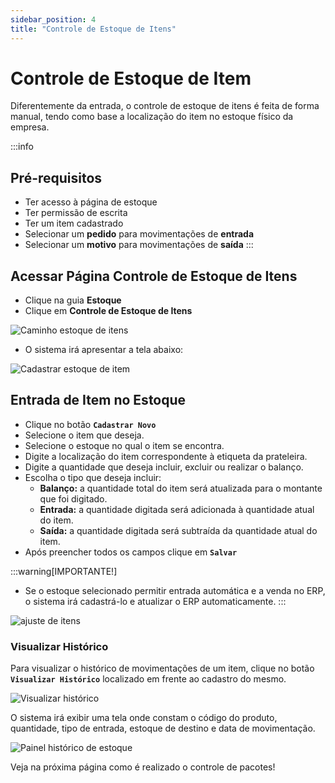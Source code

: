 ```yaml
---
sidebar_position: 4
title: "Controle de Estoque de Itens"
---
```


# Controle de Estoque de Item

Diferentemente da entrada, o controle de estoque de itens é feita de forma manual, tendo como base a localização do item no estoque físico da empresa.

:::info

## Pré-requisitos

- Ter acesso à página de estoque
- Ter permissão de escrita
- Ter um item cadastrado
- Selecionar um **pedido** para movimentações de **entrada**
- Selecionar um **motivo** para movimentações de **saída**
  :::

## Acessar Página Controle de Estoque de Itens

- Clique na guia **Estoque**
- Clique em **Controle de Estoque de Itens**

![Caminho estoque de itens](/img/images/aba_estoque_item.png)

- O sistema irá apresentar a tela abaixo:

![Cadastrar estoque de item](/img/images/cadastrar_estoque_item.png)

## Entrada de Item no Estoque

- Clique no botão **`Cadastrar Novo`**
- Selecione o item que deseja.
- Selecione o estoque no qual o item se encontra.
- Digite a localização do item correspondente à etiqueta da prateleira.
- Digite a quantidade que deseja incluir, excluir ou realizar o balanço.
- Escolha o tipo que deseja incluir:
  - **Balanço:** a quantidade total do item será atualizada para o montante que foi digitado.
  - **Entrada:** a quantidade digitada será adicionada à quantidade atual do item.
  - **Saída:** a quantidade digitada será subtraída da quantidade atual do item.
- Após preencher todos os campos clique em **`Salvar`**

:::warning[IMPORTANTE!]

- Se o estoque selecionado permitir entrada automática e a venda no ERP, o sistema irá cadastrá-lo e atualizar o ERP automaticamente.
  :::

![ajuste de itens](/img/images/ajuste_itens.png)

### Visualizar Histórico

Para visualizar o histórico de movimentações de um item, clique no botão **`Visualizar Histórico`** localizado em frente ao cadastro do mesmo.

![Visualizar histórico](/img/images/visualizar_estoque.png)

O sistema irá exibir uma tela onde constam o código do produto, quantidade, tipo de entrada, estoque de destino e data de movimentação.

![Painel histórico de estoque](/img/images/historico.png)

Veja na próxima página como é realizado o controle de pacotes!

